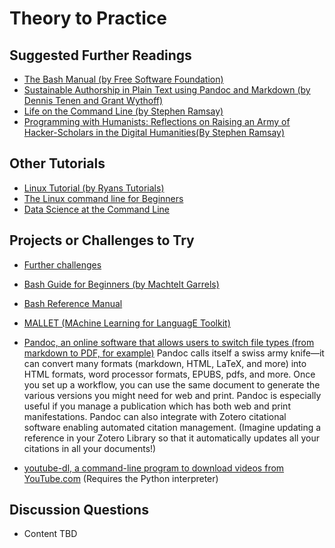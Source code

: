 # Theory to Practice

## Suggested Further Readings

- [The Bash Manual (by Free Software Foundation)](https://www.gnu.org/savannah-checkouts/gnu/bash/manual/bash.html)
- [Sustainable Authorship in Plain Text using Pandoc and Markdown (by Dennis Tenen and Grant Wythoff)](https://programminghistorian.org/en/lessons/sustainable-authorship-in-plain-text-using-pandoc-and-markdown)
- [Life on the Command Line (by Stephen Ramsay)](https://files.zotero.net/eyJleHBpcmVzIjoxNTkyNjY1MDk3LCJoYXNoIjoiODFkNDJmZmU1ZjU3YzRmMDE2YTQ1ZmQwY2YzOTUwYmIiLCJjb250ZW50VHlwZSI6InRleHRcL2h0bWwiLCJjaGFyc2V0IjoidXRmLTgiLCJ6aXAiOjF9/07826342b83ea870f846cfa48f1b0eb8d3d51b78ceb1b05b1e014467d7241904/life-on-the-command-line.html)
- [Programming with Humanists: Reflections on Raising an Army of Hacker-Scholars in the Digital Humanities(By Stephen Ramsay)](https://www.openbookpublishers.com/htmlreader/DHP/chap09.html)

## Other Tutorials

- [Linux Tutorial (by Ryans Tutorials)](https://ryanstutorials.net/linuxtutorial/)
- [The Linux command line for Beginners](https://ubuntu.com/tutorials/command-line-for-beginners#1-overview)
- [Data Science at the Command Line](https://www.datascienceatthecommandline.com/)

## Projects or Challenges to Try

- [Further challenges](sections/15-challenges.md) 
- [Bash Guide for Beginners (by Machtelt Garrels)](http://www.tldp.org/LDP/Bash-Beginners-Guide/html/Bash-Beginners-Guide.html)
- [Bash Reference Manual](https://www.gnu.org/savannah-checkouts/gnu/bash/manual/bash.html)
- [MALLET (MAchine Learning for LanguagE Toolkit)](http://mallet.cs.umass.edu/)
- [Pandoc, an online software that allows users to switch file types (from markdown to PDF, for example)](https://programminghistorian.org/en/lessons/sustainable-authorship-in-plain-text-using-pandoc-and-markdown)
Pandoc calls itself a swiss army knife—it can convert many formats (markdown, HTML, LaTeX, and more) into HTML formats, word processor formats, EPUBS, pdfs, and more. Once you set up a workflow, you can use the same document to generate the various versions you might need for web and print. Pandoc is especially useful if you manage a publication which has both web and print manifestations. Pandoc can also integrate with Zotero citational software enabling automated citation management. (Imagine updating a reference in your Zotero Library so that it automatically updates all your citations in all your documents!)


- [youtube-dl, a command-line program to download videos from YouTube.com](https://ytdl-org.github.io/youtube-dl/index.html) (Requires the Python interpreter)

## Discussion Questions

- Content TBD